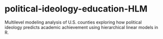 # political-ideology-education-HLM
Multilevel modeling analysis of U.S. counties exploring how political ideology predicts academic achievement using hierarchical linear models in R.

